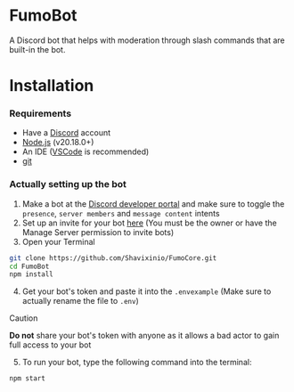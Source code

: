# FumoBot
A Discord bot that helps with moderation through slash commands that are built-in the bot.

# Installation
### Requirements
- Have a [Discord](https://discord.com/) account
- [Node.js](https://nodejs.org/en) (v20.18.0+)
- An IDE ([VSCode](https://code.visualstudio.com/) is recommended)
- [git](https://git-scm.com/)

### Actually setting up the bot
1. Make a bot at the [Discord developer portal](https://discord.dev) and make sure to toggle the `presence`, `server members` and `message content` intents
2. Set up an invite for your bot [here](https://discordapi.com/permissions.html#0) (You must be the owner or have the Manage Server permission to invite bots)
3. Open your Terminal
```bash
git clone https://github.com/Shavixinio/FumoCore.git
cd FumoBot
npm install
```
4. Get your bot's token and paste it into the `.envexample` (Make sure to actually rename the file to `.env`)
> [!CAUTION]
> **Do not** share your bot's token with anyone as it allows a bad actor to gain full access to your bot

5. To run your bot, type the following command into the terminal:
```bash
npm start
```
